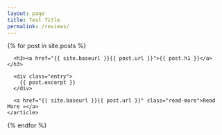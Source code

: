 ```yaml
---
layout: page
title: Test Title 
permalink: /reviews/
---
```

  
<div class="posts">
  {% for post in site.posts %}
    <article class="post">

      <h3><a href="{{ site.baseurl }}{{ post.url }}">{{ post.h1 }}</a></h3>

      <div class="entry">
        {{ post.excerpt }}
      </div>

      <a href="{{ site.baseurl }}{{ post.url }}" class="read-more">Read More »</a>
    </article>
  {% endfor %}
</div>

